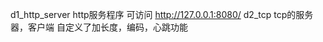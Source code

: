 d1_http_server   http服务程序
    可访问 http://127.0.0.1:8080/
d2_tcp      tcp的服务器，客户端
    自定义了加长度，编码，心跳功能